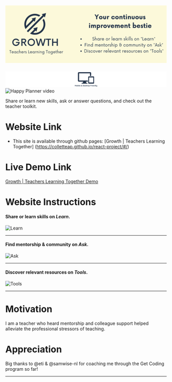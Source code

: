 # ![Growth | Teachers Learning Together](.//src/assets/GrowthLogo.png)
![Mobile and Desktop Friendly](.//src/assets/MobileDesktop.png)
![Happy Planner video](/images/HTPtop.gif)

Share or learn new skills, ask or answer questions, and check out the teacher toolkit. <br>

# **Website Link**
- This site is available through github pages: [Growth | Teachers Learning Together] (https://colletteap.github.io/react-project/#/)

# **Live Demo Link**
[Growth | Teachers Learning Together Demo]()

# **Website Instructions**

#### Share or learn skills on <strong>*Learn*</strong>.

![Learn](./images/MyGreatDayreadme.png)
******
#### Find mentorship & community on <strong>*Ask*</strong>.

![Ask](./images/MonthlyCalendarreadme.png)
******
#### Discover relevant resources on <strong>*Tools*</strong>.

![Tools](./images/Journalreadme.png)
******

# **Motivation**
I am a teacher who heard mentorship and colleague support helped alleviate the professional stressors of teaching.


# **Appreciation**
  
  Big thanks to @eti & @samwise-nl for coaching me through the Get Coding program so far!
******
